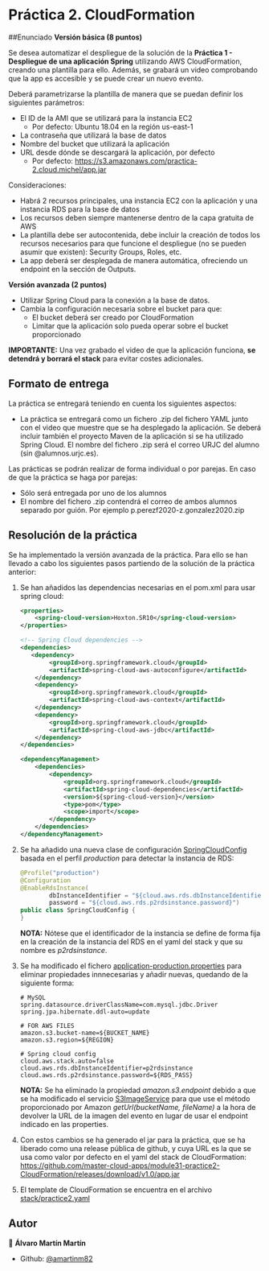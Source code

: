 # Práctica 2. CloudFormation
##Enunciado
**Versión básica (8 puntos)**

Se desea automatizar el despliegue de la solución de la **Práctica 1 - Despliegue de una
aplicación Spring** utilizando AWS CloudFormation, creando una plantilla para ello.
Además, se grabará un video comprobando que la app es accesible y se puede crear un
nuevo evento.

Deberá parametrizarse la plantilla de manera que se puedan definir los siguientes
parámetros:
* El ID de la AMI que se utilizará para la instancia EC2
    * Por defecto: Ubuntu 18.04 en la región us-east-1
* La contraseña que utilizará la base de datos
* Nombre del bucket que utilizará la aplicación
* URL desde dónde se descargará la aplicación, por defecto
    * Por defecto: https://s3.amazonaws.com/practica-2.cloud.michel/app.jar
    
Consideraciones:
* Habrá 2 recursos principales, una instancia EC2 con la aplicación y una instancia
RDS para la base de datos
* Los recursos deben siempre mantenerse dentro de la capa gratuita de AWS
* La plantilla debe ser autocontenida, debe incluir la creación de todos los recursos
necesarios para que funcione el despliegue (no se pueden asumir que existen):
Security Groups, Roles, etc.
* La app deberá ser desplegada de manera automática, ofreciendo un endpoint en la
sección de Outputs.

**Versión avanzada (2 puntos)**
* Utilizar Spring Cloud para la conexión a la base de datos.
* Cambia la configuración necesaria sobre el bucket para que:
    * El bucket deberá ser creado por CloudFormation
    * Limitar que la aplicación solo pueda operar sobre el bucket proporcionado

**IMPORTANTE:** Una vez grabado el video de que la aplicación funciona, **se detendrá y
borrará el stack** para evitar costes adicionales.

## Formato de entrega
La práctica se entregará teniendo en cuenta los siguientes aspectos:
* La práctica se entregará como un fichero .zip del fichero YAML junto con el video
que muestre que se ha desplegado la aplicación. Se deberá incluir también el
proyecto Maven de la aplicación si se ha utilizado Spring Cloud. El nombre del
fichero .zip será el correo URJC del alumno (sin @alumnos.urjc.es).

Las prácticas se podrán realizar de forma individual o por parejas. En caso de que la
práctica se haga por parejas:
* Sólo será entregada por uno de los alumnos
* El nombre del fichero .zip contendrá el correo de ambos alumnos separado por
guión. Por ejemplo p.perezf2020-z.gonzalez2020.zip

## Resolución de la práctica
Se ha implementado la versión avanzada de la práctica. Para ello se han llevado a cabo los siguientes pasos partiendo 
de la solución de la práctica anterior:
1. Se han añadidos las dependencias necesarias en el pom.xml para usar spring cloud:
    ```xml
   <properties>
   		<spring-cloud-version>Hoxton.SR10</spring-cloud-version>
   	</properties>
   
    <!-- Spring Cloud dependencies -->
   <dependencies> 
       <dependency>
            <groupId>org.springframework.cloud</groupId>
            <artifactId>spring-cloud-aws-autoconfigure</artifactId>
        </dependency>
        <dependency>
            <groupId>org.springframework.cloud</groupId>
            <artifactId>spring-cloud-aws-context</artifactId>
        </dependency>
        <dependency>
            <groupId>org.springframework.cloud</groupId>
            <artifactId>spring-cloud-aws-jdbc</artifactId>
        </dependency>
   </dependencies>
   
   <dependencyManagement>
   		<dependencies>
   			<dependency>
   				<groupId>org.springframework.cloud</groupId>
   				<artifactId>spring-cloud-dependencies</artifactId>
   				<version>${spring-cloud-version}</version>
   				<type>pom</type>
   				<scope>import</scope>
   			</dependency>
   		</dependencies>
   	</dependencyManagement>
    ```
2. Se ha añadido una nueva clase de configuración 
[SpringCloudConfig](./src/main/java/es/codeurjc/mca/practica_1_cloud_ordinaria_2021/SpringCloudConfig.java) basada en el
 perfil _production_ para detectar la instancia de RDS:
    ```java
    @Profile("production")
    @Configuration
    @EnableRdsInstance(
            dbInstanceIdentifier = "${cloud.aws.rds.dbInstanceIdentifier}",
            password = "${cloud.aws.rds.p2rdsinstance.password}")
    public class SpringCloudConfig {
    }
    ```
   **NOTA:** Nótese que el identificador de la instancia se define de forma fija en la creación de la instancia del RDS 
   en el yaml del stack y que su nombre es _p2rdsinstance_.
3. Se ha modificado el fichero [application-production.properties](src/main/resources/application-production.properties) 
para eliminar propiedades innnecesarias y añadir nuevas, quedando de la siguiente forma:
    ```properties
    # MySQL
    spring.datasource.driverClassName=com.mysql.jdbc.Driver
    spring.jpa.hibernate.ddl-auto=update
    
    # FOR AWS FILES
    amazon.s3.bucket-name=${BUCKET_NAME}
    amazon.s3.region=${REGION}
    
    # Spring cloud config
    cloud.aws.stack.auto=false
    cloud.aws.rds.dbInstanceIdentifier=p2rdsinstance
    cloud.aws.rds.p2rdsinstance.password=${RDS_PASS}
    ```
   **NOTA:** Se ha eliminado la propiedad _amazon.s3.endpoint_ debido a que se ha modificado el servicio 
   [S3ImageService](src/main/java/es/codeurjc/mca/practica_1_cloud_ordinaria_2021/image/S3ImageService.java) para que 
   use el método proporcionado por Amazon _getUrl(bucketName, fileName)_ a la hora de devolver la URL de la imagen del
   evento en lugar de usar el endpoint indicado en las properties.
   
4. Con estos cambios se ha generado el jar para la práctica, que se ha liberado como una release pública de github, y 
cuya URL es la que se usa como valor por defecto en el yaml del stack de CloudFormation:
https://github.com/master-cloud-apps/module31-practice2-CloudFormation/releases/download/v1.0/app.jar

5. El template de CloudFormation se encuentra en el archivo [stack/practice2.yaml](stack/practice2.yaml) 
  
## Autor

👤 **Álvaro Martín Martín**

* Github: [@amartinm82](https://github.com/amartinm82)
